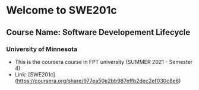 # Welcome to SWE201c
## Course Name: Software Developement Lifecycle
### University of Minnesota
* This is the coursera course in FPT university (SUMMER 2021 - Semester 4)
* Link: [SWE201c] (https://coursera.org/share/977ea50e2bb987effb2dec2ef030c8e6)